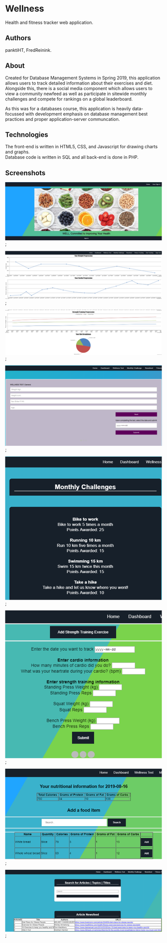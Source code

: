 # Wellness

Health and fitness tracker web application.

## Authors

panktiHT, FredReinink.

## About

Created for Database Management Systems in Spring 2019, this application allows users to track detailed information about their
exercises and diet. Alongside this, there is a social media component which allows users to view a community newfeed as well 
as participate in sitewide monthly challenges and compete for rankings on a global leaderboard.  

As this was for a databases course, this application is heavily data-focussed with development emphasis on database management best practices 
and proper application-server communcation.

## Technologies

The front-end is written in HTML5, CSS, and Javascript for drawing charts and graphs.  
Database code is written in SQL and all back-end is done in PHP.

## Screenshots

![Home](screenshots/Home.jpg);

![Dashboard1](screenshots/Dashboard1.png);

![Dashboard2](screenshots/Dashboard2.png);

![WellnessTest](screenshots/WellnessTest.png);

![Challenges](screenshots/Challenges.png);

![FitnessTracker](screenshots/FitnessTracker.png);

![DietTracker](screenshots/DietTracker.png);

![Articles](screenshots/Articles.png);
